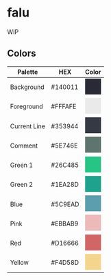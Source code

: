 # falu
 WIP

## Colors
|Palette|HEX|Color|
|-----|-----|-----|
|Background|#140011|![Colored box][background]|
|Foreground|#FFFAFE|![Colored box][foreground]|
|Current Line|#353944|![Colored box][currentline]|
|Comment|#5E746E|![Colored box][comment]|
|Green 1|#26C485|![Colored box][green1]|
|Green 2|#1EA28D|![Colored box][green2]|
|Blue|#5C9EAD|![Colored box][blue]|
|Pink|#EBBAB9|![Colored box][pink]|
|Red|#D16666|![Colored box][red]|
|Yellow|#F4D58D|![Colored box][yellow]|

[background]:img/background.png
[foreground]:img/foreground.png
[currentline]:img/current_line.png
[comment]:img/comment.png
[green1]:img/green1.png
[green2]:img/green2.png
[blue]:img/blue.png
[pink]:img/pink.png
[red]:img/red.png
[yellow]:img/yellow.png